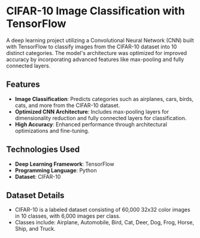 # CIFAR-10 Image Classification with TensorFlow

A deep learning project utilizing a Convolutional Neural Network (CNN) built with TensorFlow to classify images from the CIFAR-10 dataset into 10 distinct categories. The model's architecture was optimized for improved accuracy by incorporating advanced features like max-pooling and fully connected layers.

## Features

- **Image Classification**: Predicts categories such as airplanes, cars, birds, cats, and more from the CIFAR-10 dataset.  
- **Optimized CNN Architecture**: Includes max-pooling layers for dimensionality reduction and fully connected layers for classification.  
- **High Accuracy**: Enhanced performance through architectural optimizations and fine-tuning.

## Technologies Used

- **Deep Learning Framework**: TensorFlow  
- **Programming Language**: Python  
- **Dataset**: CIFAR-10  

## Dataset Details

- CIFAR-10 is a labeled dataset consisting of 60,000 32x32 color images in 10 classes, with 6,000 images per class.  
- Classes include: Airplane, Automobile, Bird, Cat, Deer, Dog, Frog, Horse, Ship, and Truck.
